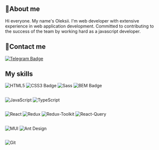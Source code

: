 ## 🔗About me
Hi everyone. My name's Oleksii.  I'm
web developer with extensive experience in web application development. Committed to contributing to the success of the team by working hard as a javascript developer.
## 🔗Сontact me
[![Telegram Badge](https://img.shields.io/badge/Telegram-fff?logo=telegram&logoColor=fff&style=for-the-badge)](https://t.me/oleksii_vvn)

## My skills
![HTML5](https://img.shields.io/badge/HTML5-E34F26?logo=html5&logoColor=fff&style=for-the-badge)
![CSS3 Badge](https://img.shields.io/badge/CSS3-1572B6?logo=css3&logoColor=fff&style=for-the-badge)
![Sass](https://img.shields.io/badge/Sass-C69?logo=sass&logoColor=fff&style=for-the-badge)
![BEM Badge](https://img.shields.io/badge/BEM-000?logo=bem&logoColor=fff&style=for-the-badge)
##
![JavaScript](https://img.shields.io/badge/-JavaScript-FFFF00?style=for-the-badge&logo=javascript&logoColor=000)
![TypeScript](https://img.shields.io/badge/-TypeScript-2f74c0?style=for-the-badge&logo=TypeScript&logoColor=000)

##
![React](https://img.shields.io/badge/-React-00BFFF?style=for-the-badge&logo=react&logoColor=000)
![Redux](https://img.shields.io/badge/-Redux-5A009D?style=for-the-badge&logo=redux&logoColor=fff)
![Redux-Toolkit](https://img.shields.io/badge/-Redux_Toolkit-fff?style=for-the-badge&logo=redux&logoColor=5A009D)
![React-Query](https://img.shields.io/badge/-React_Query-fff?style=for-the-badge&logo=redux&logoColor=FF0000)
##
![MUI](https://img.shields.io/badge/MUI-007FFF?logo=mui&logoColor=fff&style=for-the-badge)
![Ant Design](https://img.shields.io/badge/Ant%20Design-0170FE?logo=antdesign&logoColor=fff&style=for-the-badge)
##
![Git](https://img.shields.io/badge/Git-F05032?logo=git&logoColor=fff&style=for-the-badge)

